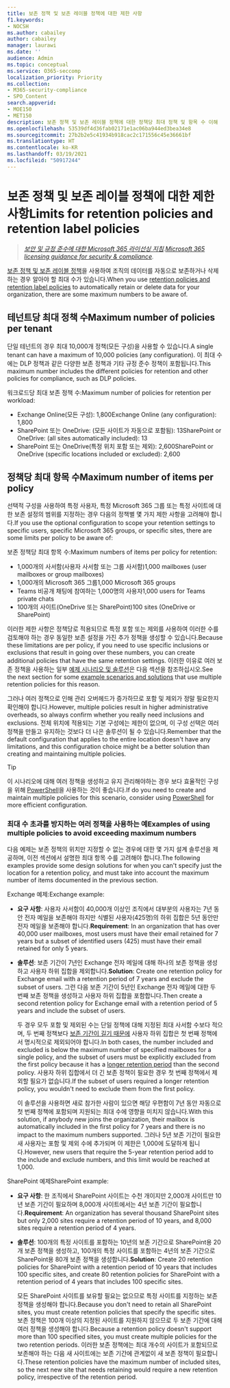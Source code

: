```yaml
---
title: 보존 정책 및 보존 레이블 정책에 대한 제한 사항
f1.keywords:
- NOCSH
ms.author: cabailey
author: cabailey
manager: laurawi
ms.date: ''
audience: Admin
ms.topic: conceptual
ms.service: O365-seccomp
localization_priority: Priority
ms.collection:
- M365-security-compliance
- SPO_Content
search.appverid:
- MOE150
- MET150
description: 보존 정책 및 보존 레이블 정책에 대한 정책당 최대 정책 및 항목 수 이해
ms.openlocfilehash: 53539df4d36fab02171e1ac06ba944ed3bea34e8
ms.sourcegitcommit: 27b2b2e5c41934b918cac2c171556c45e36661bf
ms.translationtype: HT
ms.contentlocale: ko-KR
ms.lasthandoff: 03/19/2021
ms.locfileid: "50917244"
---
```

# <a name="limits-for-retention-policies-and-retention-label-policies"></a><span data-ttu-id="7edb4-103">보존 정책 및 보존 레이블 정책에 대한 제한 사항</span><span class="sxs-lookup"><span data-stu-id="7edb4-103">Limits for retention policies and retention label policies</span></span>

><span data-ttu-id="7edb4-104">*[보안 및 규정 준수에 대한 Microsoft 365 라이선싱 지침](/office365/servicedescriptions/microsoft-365-service-descriptions/microsoft-365-tenantlevel-services-licensing-guidance/microsoft-365-security-compliance-licensing-guidance).*</span><span class="sxs-lookup"><span data-stu-id="7edb4-104">*[Microsoft 365 licensing guidance for security & compliance](/office365/servicedescriptions/microsoft-365-service-descriptions/microsoft-365-tenantlevel-services-licensing-guidance/microsoft-365-security-compliance-licensing-guidance).*</span></span>

<span data-ttu-id="7edb4-105">[보존 정책 및 보존 레이블 정책](retention.md#retention-policies-and-retention-labels)을 사용하여 조직의 데이터를 자동으로 보존하거나 삭제하는 경우 알아야 할 최대 수가 있습니다.</span><span class="sxs-lookup"><span data-stu-id="7edb4-105">When you use [retention policies and retention label policies](retention.md#retention-policies-and-retention-labels) to automatically retain or delete data for your organization, there are some maximum numbers to be aware of.</span></span>

## <a name="maximum-number-of-policies-per-tenant"></a><span data-ttu-id="7edb4-106">테넌트당 최대 정책 수</span><span class="sxs-lookup"><span data-stu-id="7edb4-106">Maximum number of policies per tenant</span></span>

<span data-ttu-id="7edb4-107">단일 테넌트의 경우 최대 10,000개 정책(모든 구성)을 사용할 수 있습니다.</span><span class="sxs-lookup"><span data-stu-id="7edb4-107">A single tenant can have a maximum of 10,000 policies (any configuration).</span></span> <span data-ttu-id="7edb4-108">이 최대 수에는 DLP 정책과 같은 다양한 보존 정책과 기타 규정 준수 정책이 포함됩니다.</span><span class="sxs-lookup"><span data-stu-id="7edb4-108">This maximum number includes the different policies for retention and other policies for compliance, such as DLP policies.</span></span>

<span data-ttu-id="7edb4-109">워크로드당 최대 보존 정책 수:</span><span class="sxs-lookup"><span data-stu-id="7edb4-109">Maximum number of policies for retention per workload:</span></span>

- <span data-ttu-id="7edb4-110">Exchange Online(모든 구성): 1,800</span><span class="sxs-lookup"><span data-stu-id="7edb4-110">Exchange Online (any configuration): 1,800</span></span>
- <span data-ttu-id="7edb4-111">SharePoint 또는 OneDrive: (모든 사이트가 자동으로 포함됨): 13</span><span class="sxs-lookup"><span data-stu-id="7edb4-111">SharePoint or OneDrive: (all sites automatically included): 13</span></span>
- <span data-ttu-id="7edb4-112">SharePoint 또는 OneDrive(특정 위치 포함 또는 제외): 2,600</span><span class="sxs-lookup"><span data-stu-id="7edb4-112">SharePoint or OneDrive (specific locations included or excluded): 2,600</span></span>

## <a name="maximum-number-of-items-per-policy"></a><span data-ttu-id="7edb4-113">정책당 최대 항목 수</span><span class="sxs-lookup"><span data-stu-id="7edb4-113">Maximum number of items per policy</span></span>

<span data-ttu-id="7edb4-114">선택적 구성을 사용하여 특정 사용자, 특정 Microsoft 365 그룹 또는 특정 사이트에 대한 보존 설정의 범위를 지정하는 경우 다음의 정책별 몇 가지 제한 사항을 고려해야 합니다.</span><span class="sxs-lookup"><span data-stu-id="7edb4-114">If you use the optional configuration to scope your retention settings to specific users, specific Microsoft 365 groups, or specific sites, there are some limits per policy to be aware of:</span></span> 

<span data-ttu-id="7edb4-115">보존 정책당 최대 항목 수:</span><span class="sxs-lookup"><span data-stu-id="7edb4-115">Maximum numbers of items per policy for retention:</span></span>

  - <span data-ttu-id="7edb4-116">1,000개의 사서함(사용자 사서함 또는 그룹 사서함)</span><span class="sxs-lookup"><span data-stu-id="7edb4-116">1,000 mailboxes (user mailboxes or group mailboxes)</span></span>
  - <span data-ttu-id="7edb4-117">1,000개의 Microsoft 365 그룹</span><span class="sxs-lookup"><span data-stu-id="7edb4-117">1,000 Microsoft 365 groups</span></span>
  - <span data-ttu-id="7edb4-118">Teams 비공개 채팅에 참여하는 1,000명의 사용자</span><span class="sxs-lookup"><span data-stu-id="7edb4-118">1,000 users for Teams private chats</span></span>
  - <span data-ttu-id="7edb4-119">100개의 사이트(OneDrive 또는 SharePoint)</span><span class="sxs-lookup"><span data-stu-id="7edb4-119">100 sites (OneDrive or SharePoint)</span></span>

<span data-ttu-id="7edb4-120">이러한 제한 사항은 정책당로 적용되므로 특정 포함 또는 제외를 사용하여 이러한 수를 검토해야 하는 경우 동일한 보존 설정을 가진 추가 정책을 생성할 수 있습니다.</span><span class="sxs-lookup"><span data-stu-id="7edb4-120">Because these limitations are per policy, if you need to use specific inclusions or exclusions that result in going over these numbers, you can create additional policies that have the same retention settings.</span></span> <span data-ttu-id="7edb4-121">이러한 이유로 여러 보존 정책을 사용하는 일부 [예제 시나리오 및 솔루션](#examples-of-using-multiple-policies-to-avoid-exceeding-maximum-numbers)은 다음 섹션을 참조하십시오.</span><span class="sxs-lookup"><span data-stu-id="7edb4-121">See the next section for some [example scenarios and solutions](#examples-of-using-multiple-policies-to-avoid-exceeding-maximum-numbers) that use multiple retention policies for this reason.</span></span>

<span data-ttu-id="7edb4-122">그러나 여러 정책으로 인해 관리 오버헤드가 증가하므로 포함 및 제외가 정말 필요한지 확인해야 합니다.</span><span class="sxs-lookup"><span data-stu-id="7edb4-122">However, multiple policies result in higher administrative overheads, so always confirm whether you really need inclusions and exclusions.</span></span> <span data-ttu-id="7edb4-123">전체 위치에 적용되는 기본 구성에는 제한이 없으며, 이 구성 선택은 여러 정책을 만들고 유지하는 것보다 더 나은 솔루션이 될 수 있습니다.</span><span class="sxs-lookup"><span data-stu-id="7edb4-123">Remember that the default configuration that applies to the entire location doesn't have any limitations, and this configuration choice might be a better solution than creating and maintaining multiple policies.</span></span>

> [!TIP]
> <span data-ttu-id="7edb4-124">이 시나리오에 대해 여러 정책을 생성하고 유지 관리해야하는 경우 보다 효율적인 구성을 위해 [PowerShell](retention.md#powershell-cmdlets-for-retention-policies-and-retention-labels)을 사용하는 것이 좋습니다.</span><span class="sxs-lookup"><span data-stu-id="7edb4-124">If do you need to create and maintain multiple policies for this scenario, consider using [PowerShell](retention.md#powershell-cmdlets-for-retention-policies-and-retention-labels) for more efficient configuration.</span></span>

### <a name="examples-of-using-multiple-policies-to-avoid-exceeding-maximum-numbers"></a><span data-ttu-id="7edb4-125">최대 수 초과를 방지하는 여러 정책을 사용하는 예</span><span class="sxs-lookup"><span data-stu-id="7edb4-125">Examples of using multiple policies to avoid exceeding maximum numbers</span></span>

<span data-ttu-id="7edb4-126">다음 예제는 보존 정책의 위치만 지정할 수 없는 경우에 대한 몇 가지 설계 솔루션을 제공하며, 이전 섹션에서 설명한 최대 항목 수를 고려해야 합니다.</span><span class="sxs-lookup"><span data-stu-id="7edb4-126">The following examples provide some design solutions for when you can't specify just the location for a retention policy, and must take into account the maximum number of items documented in the previous section.</span></span>

<span data-ttu-id="7edb4-127">Exchange 예제:</span><span class="sxs-lookup"><span data-stu-id="7edb4-127">Exchange example:</span></span>

- <span data-ttu-id="7edb4-128">**요구 사항**: 사용자 사서함이 40,000개 이상인 조직에서 대부분의 사용자는 7년 동안 전자 메일을 보존해야 하지만 식별된 사용자(425명)의 하위 집합은 5년 동안만 전자 메일을 보존해야 합니다.</span><span class="sxs-lookup"><span data-stu-id="7edb4-128">**Requirement**: In an organization that has over 40,000 user mailboxes, most users must have their email retained for 7 years but a subset of identified users (425) must have their email retained for only 5 years.</span></span>

- <span data-ttu-id="7edb4-129">**솔루션**: 보존 기간이 7년인 Exchange 전자 메일에 대해 하나의 보존 정책을 생성하고 사용자 하위 집합을 제외합니다.</span><span class="sxs-lookup"><span data-stu-id="7edb4-129">**Solution**: Create one retention policy for Exchange email with a retention period of 7 years and exclude the subset of users.</span></span> <span data-ttu-id="7edb4-130">그런 다음 보존 기간이 5년인 Exchange 전자 메일에 대한 두 번째 보존 정책을 생성하고 사용자 하위 집합을 포함합니다.</span><span class="sxs-lookup"><span data-stu-id="7edb4-130">Then create a second retention policy for Exchange email with a retention period of 5 years and include the subset of users.</span></span> 
    
    <span data-ttu-id="7edb4-131">두 경우 모두 포함 및 제외된 수는 단일 정책에 대해 지정된 최대 사서함 수보다 적으며, 두 번째 정책보다 [보존 기간이 길기 때문에](retention.md#the-principles-of-retention-or-what-takes-precedence) 사용자 하위 집합은 첫 번째 정책에서 명시적으로 제외되어야 합니다.</span><span class="sxs-lookup"><span data-stu-id="7edb4-131">In both cases, the number included and excluded is below the maximum number of specified mailboxes for a single policy, and the subset of users must be explicitly excluded from the first policy because it has a [longer retention period](retention.md#the-principles-of-retention-or-what-takes-precedence) than the second policy.</span></span> <span data-ttu-id="7edb4-132">사용자 하위 집합에서 더 긴 보존 정책이 필요한 경우 첫 번째 정책에서 제외할 필요가 없습니다.</span><span class="sxs-lookup"><span data-stu-id="7edb4-132">If the subset of users required a longer retention policy, you wouldn't need to exclude them from the first policy.</span></span>
     
    <span data-ttu-id="7edb4-133">이 솔루션을 사용하면 새로 참가한 사람이 있으면 해당 우편함이 7년 동안 자동으로 첫 번째 정책에 포함되며 지원되는 최대 수에 영향을 미치지 않습니다.</span><span class="sxs-lookup"><span data-stu-id="7edb4-133">With this solution, if anybody new joins the organization, their mailbox is automatically included in the first policy for 7 years and there is no impact to the maximum numbers supported.</span></span> <span data-ttu-id="7edb4-134">그러나 5년 보존 기간이 필요한 새 사용자는 포함 및 제외 수에 추가되며 이 제한은 1,000에 도달하게 됩니다.</span><span class="sxs-lookup"><span data-stu-id="7edb4-134">However, new users that require the 5-year retention period add to the include and exclude numbers, and this limit would be reached at 1,000.</span></span>

<span data-ttu-id="7edb4-135">SharePoint 예제</span><span class="sxs-lookup"><span data-stu-id="7edb4-135">SharePoint example:</span></span>

- <span data-ttu-id="7edb4-136">**요구 사항**: 한 조직에서 SharePoint 사이트는 수천 개이지만 2,000개 사이트만 10년 보존 기간이 필요하며 8,000개 사이트에서는 4년 보존 기간이 필요합니다.</span><span class="sxs-lookup"><span data-stu-id="7edb4-136">**Requirement**: An organization has several thousand SharePoint sites but only 2,000 sites require a retention period of 10 years, and 8,000 sites require a retention period of 4 years.</span></span>

- <span data-ttu-id="7edb4-137">**솔루션**: 100개의 특정 사이트를 포함하는 10년의 보존 기간으로 SharePoint용 20개 보존 정책을 생성하고, 100개의 특정 사이트를 포함하는 4년의 보존 기간으로 SharePoint용 80개 보존 정책을 생성합니다.</span><span class="sxs-lookup"><span data-stu-id="7edb4-137">**Solution**: Create 20 retention policies for SharePoint with a retention period of 10 years that includes 100 specific sites, and create 80 retention policies for SharePoint with a retention period of 4 years that includes 100 specific sites.</span></span>
    
    <span data-ttu-id="7edb4-138">모든 SharePoint 사이트를 보유할 필요는 없으므로 특정 사이트를 지정하는 보존 정책을 생성해야 합니다.</span><span class="sxs-lookup"><span data-stu-id="7edb4-138">Because you don't need to retain all SharePoint sites, you must create retention policies that specify the specific sites.</span></span> <span data-ttu-id="7edb4-139">보존 정책은 100개 이상의 지정된 사이트를 지원하지 않으므로 두 보존 기간에 대해 여러 정책을 생성해야 합니다.</span><span class="sxs-lookup"><span data-stu-id="7edb4-139">Because a retention policy doesn't support more than 100 specified sites, you must create multiple policies for the two retention periods.</span></span> <span data-ttu-id="7edb4-140">이러한 보존 정책에는 최대 개수의 사이트가 포함되므로 보존해야 하는 다음 새 사이트에는 보존 기간에 관계없이 새 보존 정책이 필요합니다.</span><span class="sxs-lookup"><span data-stu-id="7edb4-140">These retention policies  have the maximum number of included sites, so the next new site that needs retaining would require a new retention policy, irrespective of the retention period.</span></span>